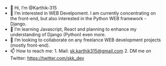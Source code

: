 - 👋 Hi, I’m @Karthik-315
- 👀 I’m interested in WEB Develpoment. I am currently concentrating on the front-end, but also interested in the Python WEB framework - Django.
- 🌱 I’m learning Javascript, React and planning to enhance my understanding of Django (Python) even more.
- 💞️ I’m looking to collaborate on any freelance WEB development projects (mostly front-end).
- 📫 How to reach me:
      1. Mail: sk.karthik315@gmail.com
      2. DM me on Twitter: https://twitter.com/skk_dev

<!---
Karthik-315/Karthik-315 is a ✨ special ✨ repository because its `README.md` (this file) appears on your GitHub profile.
You can click the Preview link to take a look at your changes.
--->
